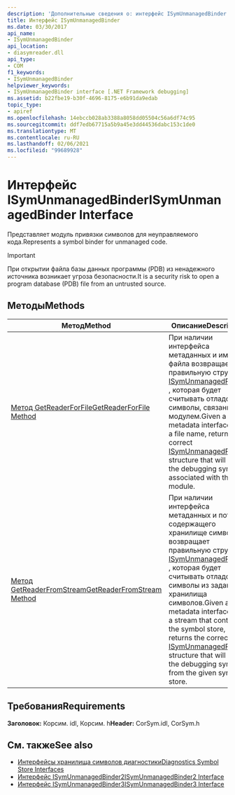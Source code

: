 ```yaml
---
description: 'Дополнительные сведения о: интерфейс ISymUnmanagedBinder'
title: Интерфейс ISymUnmanagedBinder
ms.date: 03/30/2017
api_name:
- ISymUnmanagedBinder
api_location:
- diasymreader.dll
api_type:
- COM
f1_keywords:
- ISymUnmanagedBinder
helpviewer_keywords:
- ISymUnmanagedBinder interface [.NET Framework debugging]
ms.assetid: b22fbe19-b30f-4696-8175-e6b91da9edab
topic_type:
- apiref
ms.openlocfilehash: 14ebccb028ab3388a8058dd05504c56a6df74c95
ms.sourcegitcommit: ddf7edb67715a5b9a45e3dd44536dabc153c1de0
ms.translationtype: MT
ms.contentlocale: ru-RU
ms.lasthandoff: 02/06/2021
ms.locfileid: "99689928"
---
```

# <a name="isymunmanagedbinder-interface"></a><span data-ttu-id="65e22-103">Интерфейс ISymUnmanagedBinder</span><span class="sxs-lookup"><span data-stu-id="65e22-103">ISymUnmanagedBinder Interface</span></span>

<span data-ttu-id="65e22-104">Представляет модуль привязки символов для неуправляемого кода.</span><span class="sxs-lookup"><span data-stu-id="65e22-104">Represents a symbol binder for unmanaged code.</span></span>  
  
> [!IMPORTANT]
> <span data-ttu-id="65e22-105">При открытии файла базы данных программы (PDB) из ненадежного источника возникает угроза безопасности.</span><span class="sxs-lookup"><span data-stu-id="65e22-105">It is a security risk to open a program database (PDB) file from an untrusted source.</span></span>  
  
## <a name="methods"></a><span data-ttu-id="65e22-106">Методы</span><span class="sxs-lookup"><span data-stu-id="65e22-106">Methods</span></span>  
  
|<span data-ttu-id="65e22-107">Метод</span><span class="sxs-lookup"><span data-stu-id="65e22-107">Method</span></span>|<span data-ttu-id="65e22-108">Описание</span><span class="sxs-lookup"><span data-stu-id="65e22-108">Description</span></span>|  
|------------|-----------------|  
|[<span data-ttu-id="65e22-109">Метод GetReaderForFile</span><span class="sxs-lookup"><span data-stu-id="65e22-109">GetReaderForFile Method</span></span>](isymunmanagedbinder-getreaderforfile-method.md)|<span data-ttu-id="65e22-110">При наличии интерфейса метаданных и имени файла возвращает правильную структуру [ISymUnmanagedReader](isymunmanagedreader-interface.md) , которая будет считывать отладочные символы, связанные с модулем.</span><span class="sxs-lookup"><span data-stu-id="65e22-110">Given a metadata interface and a file name, returns the correct [ISymUnmanagedReader](isymunmanagedreader-interface.md) structure that will read the debugging symbols associated with the module.</span></span>|  
|[<span data-ttu-id="65e22-111">Метод GetReaderFromStream</span><span class="sxs-lookup"><span data-stu-id="65e22-111">GetReaderFromStream Method</span></span>](isymunmanagedbinder-getreaderfromstream-method.md)|<span data-ttu-id="65e22-112">При наличии интерфейса метаданных и потока, содержащего хранилище символов, возвращает правильную структуру [ISymUnmanagedReader](isymunmanagedreader-interface.md) , которая будет считывать отладочные символы из заданного хранилища символов.</span><span class="sxs-lookup"><span data-stu-id="65e22-112">Given a metadata interface and a stream that contains the symbol store, returns the correct [ISymUnmanagedReader](isymunmanagedreader-interface.md) structure that will read the debugging symbols from the given symbol store.</span></span>|  
  
## <a name="requirements"></a><span data-ttu-id="65e22-113">Требования</span><span class="sxs-lookup"><span data-stu-id="65e22-113">Requirements</span></span>  

 <span data-ttu-id="65e22-114">**Заголовок:** Корсим. idl, Корсим. h</span><span class="sxs-lookup"><span data-stu-id="65e22-114">**Header:** CorSym.idl, CorSym.h</span></span>  
  
## <a name="see-also"></a><span data-ttu-id="65e22-115">См. также</span><span class="sxs-lookup"><span data-stu-id="65e22-115">See also</span></span>

- [<span data-ttu-id="65e22-116">Интерфейсы хранилища символов диагностики</span><span class="sxs-lookup"><span data-stu-id="65e22-116">Diagnostics Symbol Store Interfaces</span></span>](diagnostics-symbol-store-interfaces.md)
- [<span data-ttu-id="65e22-117">Интерфейс ISymUnmanagedBinder2</span><span class="sxs-lookup"><span data-stu-id="65e22-117">ISymUnmanagedBinder2 Interface</span></span>](isymunmanagedbinder2-interface.md)
- [<span data-ttu-id="65e22-118">Интерфейс ISymUnmanagedBinder3</span><span class="sxs-lookup"><span data-stu-id="65e22-118">ISymUnmanagedBinder3 Interface</span></span>](isymunmanagedbinder3-interface.md)
